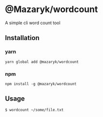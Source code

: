 # @Mazaryk/wordcount

A simple cli word count tool

## Installation
### yarn
```
yarn global add @mazaryk/wordcount
```
### npm
```
npm install -g @mazaryk/wordcount
```

## Usage
```
$ wordcount ~/some/file.txt
```
